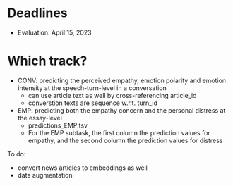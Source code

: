 # Deadlines
- Evaluation: April 15, 2023

# Which track?
- CONV: predicting the perceived empathy, emotion polarity and emotion intensity at the speech-turn-level in a conversation
    - can use article text as well by cross-referencing article_id
    - converstion texts are sequence w.r.t. turn_id
- EMP: predicting both the empathy concern and the personal distress at the essay-level
    - predictions_EMP.tsv
    - For the EMP subtask, the first column the prediction values for empathy, and the second column the prediction values for distress

To do:
- convert news articles to embeddings as well
- data augmentation